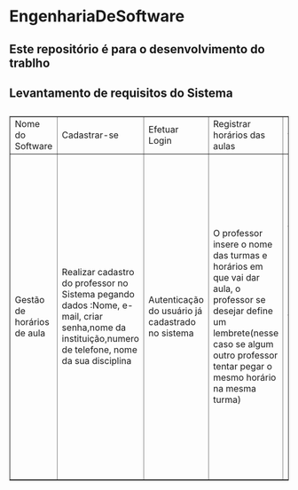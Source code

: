 # EngenhariaDeSoftware
<h2>Este repositório é para o desenvolvimento do trablho</h2>
<h2>Levantamento de requisitos do Sistema<h2>

<table border="1">
   <tr>
       <td>Nome do Software</td>
       <td>Cadastrar-se</td>
       <td>Efetuar Login</td>
       <td>Registrar horários das aulas</td>
       <td>Em caso de troca de horários</td>
   </tr>
   <tr>
       <td>Gestão de horários de aula</td>
       <td> Realizar cadastro do professor no Sistema pegando dados :Nome, e-mail, criar senha,nome da instituição,numero de telefone, nome da sua disciplina</td>
       <td>Autenticação do usuário  já cadastrado no sistema</td>
       <td>O professor insere o nome das turmas e horários em que vai dar aula, o professor se desejar define um lembrete(nesse caso se algum outro professor tentar pegar o        mesmo horário na mesma turma)	
</td>
     <td>Se um  quiser pegar a aula de outro , ele entra na aplicação e pede para trocar os horários, nesse momento o software notifica outros que queiram trocar os horários, a partir da ai os professores entram em acordo e por meio de comunicação por whatsapp ou e-mail (se um eles estiverem distantes)</td>
   </tr>
</table>



	



